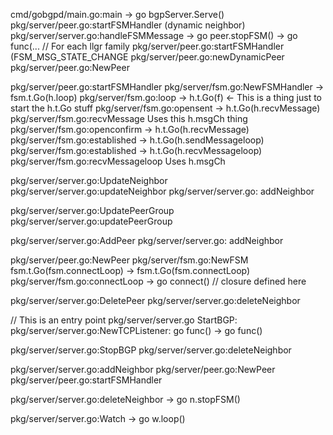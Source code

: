 cmd/gobgpd/main.go:main
    -> go bgpServer.Serve()
        pkg/server/peer.go:startFSMHandler (dynamic neighbor)
        pkg/server/server.go:handleFSMMessage
            -> go peer.stopFSM()
            -> go func(... // For each llgr family
            pkg/server/peer.go:startFSMHandler (FSM_MSG_STATE_CHANGE
    pkg/server/peer.go:newDynamicPeer
        pkg/server/peer.go:NewPeer


pkg/server/peer.go:startFSMHandler
    pkg/server/fsm.go:NewFSMHandler
        -> fsm.t.Go(h.loop) pkg/server/fsm.go:loop
           -> h.t.Go(f) <- This is a thing just to start the h.t.Go stuff
               pkg/server/fsm.go:opensent
                   -> h.t.Go(h.recvMessage) pkg/server/fsm.go:recvMessage Uses this h.msgCh thing
               pkg/server/fsm.go:openconfirm
                   -> h.t.Go(h.recvMessage)
               pkg/server/fsm.go:established
                   -> h.t.Go(h.sendMessageloop)
               pkg/server/fsm.go:established
                   -> h.t.Go(h.recvMessageloop) pkg/server/fsm.go:recvMessageloop Uses h.msgCh

pkg/server/server.go:UpdateNeighbor
    pkg/server/server.go:updateNeighbor
        pkg/server/server.go: addNeighbor

pkg/server/server.go:UpdatePeerGroup
    pkg/server/server.go:updatePeerGroup

pkg/server/server.go:AddPeer
    pkg/server/server.go: addNeighbor

pkg/server/peer.go:NewPeer
   pkg/server/fsm.go:NewFSM fsm.t.Go(fsm.connectLoop)
       -> fsm.t.Go(fsm.connectLoop) pkg/server/fsm.go:connectLoop
           -> go connect() // closure defined here

pkg/server/server.go:DeletePeer
    pkg/server/server.go:deleteNeighbor

// This is an entry point
pkg/server/server.go StartBGP:
    pkg/server/server.go:NewTCPListener: go func()
        -> go func()

pkg/server/server.go:StopBGP
    pkg/server/server.go:deleteNeighbor

pkg/server/server.go:addNeighbor
    pkg/server/peer.go:NewPeer
    pkg/server/peer.go:startFSMHandler

pkg/server/server.go:deleteNeighbor
    -> go n.stopFSM()

pkg/server/server.go:Watch
    -> go w.loop()
